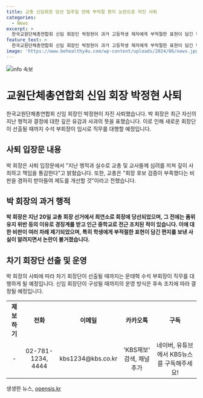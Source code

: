 ```yaml
---
title: 교총 신임회장 당선 일주일 만에 부적절 편지 논란으로 자진 사퇴
categories:
  - News
excerpt: >
  한국교원단체총연합회 신임 회장인 박정현이 과거 고등학생 제자에게 부적절한 표현이 담긴 편지를 보낸 사실이 알려지며 사퇴했습니다. 박 회장은 입장문을 통해 깊이 사죄하고 자진 사퇴 의사를 밝혔고 교총도 사과하며 후보 검증을 개선할 것이라 밝혔습니다. 이에 따라 차기 회장단이 선출될 때까지 수석 부회장이 직무대행을 맡을 예정입니다.
feature_text: >
  한국교원단체총연합회 신임 회장인 박정현이 과거 고등학생 제자에게 부적절한 표현이 담긴 편지를 보낸 사실이 알려지며 사퇴했습니다. 박 회장은 입장문을 통해 깊이 사죄하고 자진 사퇴 의사를 밝혔고 교총도 사과하며 후보 검증을 개선할 것이라 밝혔습니다. 이에 따라 차기 회장단이 선출될 때까지 수석 부회장이 직무대행을 맡을 예정입니다.
image: 'https://www.behealthy4u.com/wp-content/uploads/2024/06/news.jpg'
---
```


<p><img src="https://www.behealthy4u.com/wp-content/uploads/2024/06/news.jpg" alt="info 속보" /></p>

<h1>교원단체총연합회 신임 회장 박정현 사퇴</h1>

<p data-ke-size="size16">한국교원단체총연합회 신임 회장인 박정현이 자진 사퇴했습니다. 박 회장은 최근 자신의 지난 행적과 결정에 대한 깊은 유감과 사과의 뜻을 표했습니다. 이로 인해 새로운 회장단이 선출될 때까지 수석 부회장이 임시로 직무를 대행할 예정입니다.</p>

<h2 data-ke-size="size26">사퇴 입장문 내용</h2>

<p data-ke-size="size16">박 회장은 사퇴 입장문에서 "지난 행적과 실수로 교총 및 교사들께 심려를 끼쳐 깊이 사죄하고 책임을 통감한다"고 밝혔습니다. 또한, 교총은 "회장 후보 검증이 부족했다는 비판을 겸허히 받아들여 제도를 개선할 것"이라고 전했습니다.</p>

<h2 data-ke-size="size26">박 회장의 과거 행적</h2>

<p data-ke-size="size16"><b>박 회장은 지난 20일 교총 회장 선거에서 최연소로 회장에 당선되었으며, 그 전에는 품위유지 위반 등의 이유로 경징계를 받고 인근 중학교로 전근 조치된 적이 있습니다. 이에 대한 비판이 여러 차례 제기되었으며, 특히 학생에게 부적절한 표현이 담긴 편지를 보낸 사실이 알려지면서 논란이 불거졌습니다.</b></p>

<h2 data-ke-size="size26">차기 회장단 선출 및 운영</h2>

<p data-ke-size="size16">박 회장의 사퇴에 따라 차기 회장단이 선출될 때까지는 문태혁 수석 부회장이 직무를 대행하게 될 예정입니다. 신임 회장단이 구성될 때까지의 운영 방식은 후속 조치에 따라 결정될 예정입니다.</p>

<table>
<tbody>
<tr>
<td style="text-align: center; height: 17px;"><b>제보하기</b></td>
<td style="text-align: center; height: 17px;"><b>전화</b></td>
<td style="text-align: center; height: 17px;"><b>이메일</b></td>
<td style="text-align: center; height: 17px;"><b>카카오톡</b></td>
<td style="text-align: center; height: 17px;"><b>구독</b></td>
</tr>
<tr>
<td style="text-align: center; height: 17px;">-</td>
<td style="text-align: center; height: 17px;">02-781-1234, 4444</td>
<td style="text-align: center; height: 17px;">kbs1234@kbs.co.kr</td>
<td style="text-align: center; height: 17px;">'KBS제보' 검색, 채널 추가</td>
<td style="text-align: center; height: 17px;">네이버, 유튜브에서 KBS뉴스를 구독해주세요!</td>
</tr>
</tbody>
</table>

<p data-ke-size="size16"></p>
생생한 뉴스, <a href="https://opensis.kr" rel="dofollow">opensis.kr</a>


